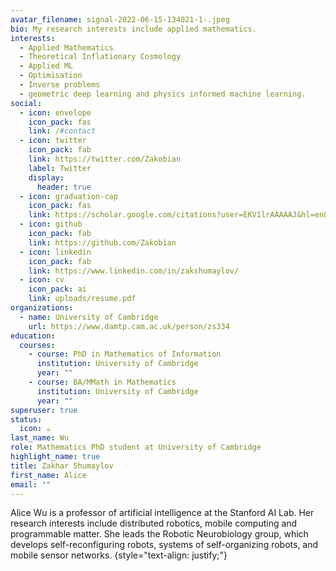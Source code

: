```yaml
---
avatar_filename: signal-2022-06-15-134021-1-.jpeg
bio: My research interests include applied mathematics.
interests:
  - Applied Mathematics
  - Theoretical Inflationary Cosmology
  - Applied ML
  - Optimisation
  - Inverse problems
  - geometric deep learning and physics informed machine learning.
social:
  - icon: envelope
    icon_pack: fas
    link: /#contact
  - icon: twitter
    icon_pack: fab
    link: https://twitter.com/Zakobian
    label: Twitter
    display:
      header: true
  - icon: graduation-cap
    icon_pack: fas
    link: https://scholar.google.com/citations?user=EKV1lrAAAAAJ&hl=en&oi=sra
  - icon: github
    icon_pack: fab
    link: https://github.com/Zakobian
  - icon: linkedin
    icon_pack: fab
    link: https://www.linkedin.com/in/zakshumaylov/
  - icon: cv
    icon_pack: ai
    link: uploads/resume.pdf
organizations:
  - name: University of Cambridge
    url: https://www.damtp.cam.ac.uk/person/zs334
education:
  courses:
    - course: PhD in Mathematics of Information
      institution: University of Cambridge
      year: ""
    - course: BA/MMath in Mathematics
      institution: University of Cambridge
      year: ""
superuser: true
status:
  icon: ☕️
last_name: Wu
role: Mathematics PhD student at University of Cambridge
highlight_name: true
title: Zakhar Shumaylov
first_name: Alice
email: ""
---
```


Alice Wu is a professor of artificial intelligence at the Stanford AI Lab. Her research interests include distributed robotics, mobile computing and programmable matter. She leads the Robotic Neurobiology group, which develops self-reconfiguring robots, systems of self-organizing robots, and mobile sensor networks.
{style="text-align: justify;"}
